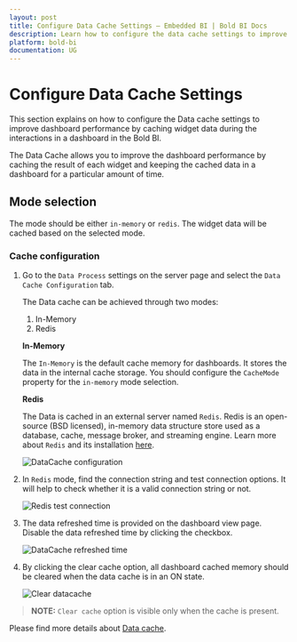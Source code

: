 ```yaml
---
layout: post
title: Configure Data Cache Settings – Embedded BI | Bold BI Docs
description: Learn how to configure the data cache settings to improve dashboard performance by caching widget data during the interactions in a dashboard in the Bold BI.
platform: bold-bi
documentation: UG
---
```


# Configure Data Cache Settings

This section explains on how to configure the Data cache settings to improve dashboard performance by caching widget data during the interactions in a dashboard in the Bold BI.

The Data Cache allows you to improve the dashboard performance by caching the result of each widget and keeping the cached data in a dashboard for a particular amount of time. 

## Mode selection
The mode should be either `in-memory` or `redis`. The widget data will be cached based on the selected mode.

### Cache configuration
1. Go to the `Data Process` settings on the server page and select the `Data Cache Configuration` tab.

    The Data cache can be achieved through two modes:
    1. In-Memory
    2. Redis

    **In-Memory**

    The `In-Memory` is the default cache memory for dashboards. It stores the data in the internal cache storage. You should configure the `CacheMode` property for the `in-memory` mode selection.
    
    **Redis**

    The Data is cached in an external server named `Redis`. Redis is an open-source (BSD licensed), in-memory data structure store used as a database, cache, message broker, and streaming engine. Learn more about `Redis` and its installation [here](https://redis.io/).

    ![DataCache configuration](/bold-bi-docs/static/assets/embedded/site-administration/images/datacache_configuration.png#max-width=100%)

2. In `Redis` mode, find the connection string and test connection options. It will help to check whether it is a valid connection string or not.

    ![Redis test connection](/bold-bi-docs/static/assets/embedded/site-administration/images/Redis_Mode.png#max-width=70%)

3. The data refreshed time is provided on the dashboard view page. Disable the data refreshed time by clicking the checkbox.

    ![DataCache refreshed time](/bold-bi-docs/static/assets/embedded/site-administration/images/display_refresh_time.png#max-width=70%)

4. By clicking the clear cache option, all dashboard cached memory should be cleared when the data cache is in an ON state.

    ![Clear datacache](/bold-bi-docs/static/assets/embedded/site-administration/images/clear_cache.png#max-width=70%)

>**NOTE:** `Clear cache` option is visible only when the cache is present.

Please find more details about [Data cache](/embedded-bi/working-with-dashboards/data-cache/).